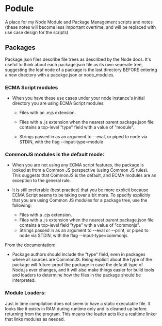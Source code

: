# Podule

A place for my Node Module and Package Management scripts and notes (these notes will become less important overtime, and will be replaced with use case design for the scripts)

## Packages

Package.json files describe file trees as described by the Node docs. It's useful to think about each package.json file as its own seperate tree, suggesting the leaf node of a package is the last directory BEFORE entering a new directory with a pacakge.json or node_modules.

### ECMA Script modules

- When you have these use cases under your node instance's initial directory you are using ECMA Script modules:
  - Files with an .mjs extension.

  - Files with a .js extension when the nearest parent package.json file contains a top-level "type" field with a value of "module".

  - Strings passed in as an argument to --eval, or piped to node via STDIN, with the flag --input-type=module


### CommonJS modules is the default mode:

- When you are not using any ECMA script features, the package is looked at from a Common JS perspective (using Common JS rules). This suggests that CommonJS is the default, and ECMA modules are an exception to the general rule. 

- It is still preferable (best practice) that you be more explicit because ECMA Script seems to be taking over a bit more. To specify explicitly that you are using Common JS modules for a package tree, use the following:
  - Files with a .cjs extension.
  - Files with a .js extension when the nearest parent package.json file contains a top-level field "type" with a value of "commonjs".
  - Strings passed in as an argument to --eval or --print, or piped to node via STDIN, with the flag --input-type=commonjs.

From the documentation:
- Package authors should include the "type" field, even in packages where all sources are CommonJS. Being explicit about the type of the package will future-proof the package in case the default type of Node.js ever changes, and it will also make things easier for build tools and loaders to determine how the files in the package should be interpreted.

### Module Loaders:
Just in time compilation does not seem to have a static executable file. It looks like it exists in RAM during runtime only and is cleaned up before returning from the program. This means the loader acts like a realtime linker that links modules as needed.
